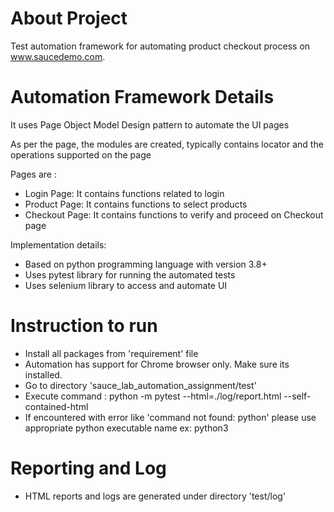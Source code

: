 
# About Project

Test automation framework for automating product checkout process on www.saucedemo.com.


# Automation Framework Details

It uses Page Object Model Design pattern to automate the UI pages

As per the page, the modules are created, typically contains locator and
the operations supported on the page

Pages are :
* Login Page: It contains functions related to login 
* Product Page: It contains functions to select products
* Checkout Page: It contains functions to verify and proceed on Checkout page

Implementation details:
* Based on python programming language with version 3.8+
* Uses pytest library for running the automated tests
* Uses selenium library to access and automate UI

# Instruction to run
* Install all packages from 'requirement' file
* Automation has support for Chrome browser only. Make sure its installed.
* Go to directory 'sauce_lab_automation_assignment/test'
* Execute command : python -m pytest --html=./log/report.html --self-contained-html
* If encountered with error like 'command not found: python' please use appropriate python executable name
  ex: python3

# Reporting and Log
* HTML reports and logs are generated under directory 'test/log'
